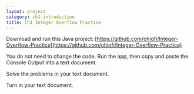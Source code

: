 ```yaml
---
layout: project
category: ch1-introduction
title: Ch1 Integer Overflow Practice
---
```




  Download and run this Java project: [https://github.com/ohiofi/Integer-Overflow-Practice](https://github.com/ohiofi/Integer-Overflow-Practice)

  You do not need to change the code. Run the app, then copy and paste the Console Output into a text document.

  Solve the problems in your text document.

  Turn in your text document.
